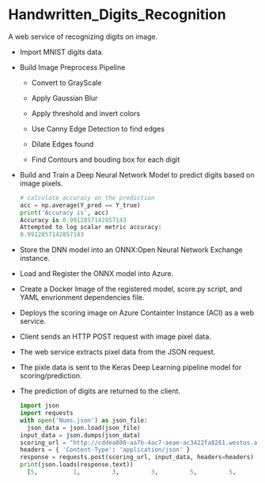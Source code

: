 # Handwritten_Digits_Recognition
A web service of recognizing digits on image.

- Import MNIST digits data.

- Build Image Preprocess Pipeline
  - Convert to GrayScale

  - Apply Gaussian Blur

  - Apply threshold and invert colors

  - Use Canny Edge Detection to find edges

  - Dilate Edges found

  - Find Contours and bouding box for each digit
  
- Build and Train a Deep Neural Network Model to predict digits based on image pixels.
    ```python
    # calculate accuracy on the prediction
    acc = np.average(Y_pred == Y_true)
    print('Accuracy is', acc)
    Accuracy is 0.9912857142857143
    Attempted to log scalar metric accuracy:
    0.9912857142857143
    ```
- Store the DNN model into an ONNX:Open Neural Network Exchange instance.

- Load and Register the ONNX model into Azure.

- Create a Docker Image of the registered model, score.py script, and YAML envrionment dependencies file.

- Deploys the scoring image on Azure Containter Instance (ACI) as a web service.

- Client sends an HTTP POST request with image pixel data.

- The web service extracts pixel data from the JSON request.

- The pixle data is sent to the Keras Deep Learning pipeline model for scoring/prediction.

- The prediction of digits are returned to the client.
    ```python
    import json
    import requests
    with open('Nums.json') as json_file:
      json_data = json.load(json_file)
    input_data = json.dumps(json_data)
    scoring_url = "http://cddea800-aa7b-4ac7-aeae-ac3422fa8261.westus.azurecontainer.io/score"
    headers = { 'Content-Type': 'application/json' }
    response = requests.post(scoring_url, input_data, headers=headers)
    print(json.loads(response.text))
      [5,          1,         3,         3,         5,         5,         5,         7,         3,         2]
    ```